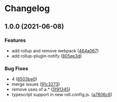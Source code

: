 # Changelog

## 1.0.0 (2021-06-08)


### Features

* add rollup and remove webpack ([464a067](https://www.github.com/blinkk/amagaki-starter/commit/464a067ea16f0a088b3331796938f920731f9b8a))
* add rollup-plugin-notify ([805ee3d](https://www.github.com/blinkk/amagaki-starter/commit/805ee3d765c2c7166c6e9ab48bd1dbdeac1639b0))


### Bug Fixes

* 4 ([6503be0](https://www.github.com/blinkk/amagaki-starter/commit/6503be0d1529c4617f9757f4e5ceb0f9ba412bad))
* merge issues ([91c3273](https://www.github.com/blinkk/amagaki-starter/commit/91c3273584f3fe6ab07b1efe4b81b7b46f1fe2dc))
* remove uses of a.* ([5f91345](https://www.github.com/blinkk/amagaki-starter/commit/5f913458ddd31ef27b8deecf820ed1d49ca030f6))
* typescript support in new roll.config.js. ([a7806c6](https://www.github.com/blinkk/amagaki-starter/commit/a7806c6e473b024c9fd2e9fbe7cf3afb0ab8e3af))
